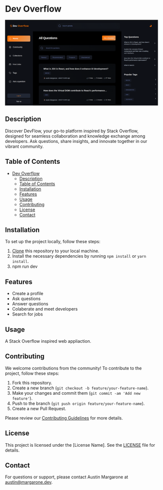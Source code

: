 # Dev Overflow


![Preview Image](devpreview.png)

## Description

Discover DevFlow, your go-to platform inspired by Stack Overflow, designed for seamless collaboration and knowledge exchange among developers. Ask questions, share insights, and innovate together in our vibrant community.

## Table of Contents

- [Dev Overflow](#dev-overflow)
  - [Description](#description)
  - [Table of Contents](#table-of-contents)
  - [Installation](#installation)
  - [Features](#features)
  - [Usage](#usage)
  - [Contributing](#contributing)
  - [License](#license)
  - [Contact](#contact)


## Installation

To set up the project locally, follow these steps:

1. [Clone](https://help.github.com/en/github/creating-cloning-and-archiving-repositories/cloning-a-repository) this repository to your local machine.
2. Install the necessary dependencies by running `npm install` or `yarn install`.
3. npm run dev

## Features

- Create a profile
- Ask questions
- Answer questions
- Colaberate and meet developers
- Search for jobs

## Usage

A Stack Overflow inspired web appliaction.

## Contributing

We welcome contributions from the community! To contribute to the project, follow these steps:

1. Fork this repository.
2. Create a new branch (`git checkout -b feature/your-feature-name`).
3. Make your changes and commit them (`git commit -am 'Add new feature'`).
4. Push to the branch (`git push origin feature/your-feature-name`).
5. Create a new Pull Request.

Please review our [Contributing Guidelines](CONTRIBUTING.md) for more details.

## License

This project is licensed under the [License Name]. See the [LICENSE](LICENSE) file for details.

## Contact

For questions or support, please contact Austin Margarone at austin@margarone.dev.
